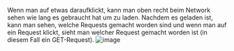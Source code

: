 Wenn man auf etwas daraufklickt, kann man oben recht beim Network sehen wie lang es gebraucht hat um zu laden. Nachdem es geladen ist, kann man sehen, welche Requests gemacht worden sind und wenn man auf ein Request klickt, sieht man welcher Request gemacht worden ist (in diesem Fall ein GET-Request).
![image](https://github.com/Leona-istrefi/m293-Leona-Kristijan/assets/142780434/77cbeb50-0f6f-4cd3-b6ea-62f9b38f5c08)

